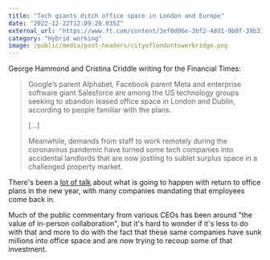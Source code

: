 ```yaml
---
title: "Tech giants ditch office space in London and Europe"
date: "2022-12-22T12:09:26.035Z"
external_url: "https://www.ft.com/content/3ef0d06e-3bf2-4dd1-9b0f-39b31aad74e7"
category: "Hybrid working"
image: /public/media/post-headers/cityoflondontowerbridge.png
---
```


George Hammond and Cristina Criddle writing for the Financial Times:

> Google’s parent Alphabet, Facebook parent Meta and enterprise software giant Salesforce are among the US technology groups seeking to abandon leased office space in London and Dublin, according to people familiar with the plans.
> 
> [...]
> 
> Meanwhile, demands from staff to work remotely during the coronavirus pandemic have turned some tech companies into accidental landlords that are now jostling to sublet surplus space in a challenged property market.

There's been a [lot of talk](https://blog.pragmaticengineer.com/the-scoop-rto/) about what is going to happen with return to office plans in the new year, with many companies mandating that employees come back in.

Much of the public commentary from various CEOs has been around "the value of in-person collaboration", but it's hard to wonder if it's less to do with that and more to do with the fact that these same companies have sunk millions into office space and are now trying to recoup some of that investment.
